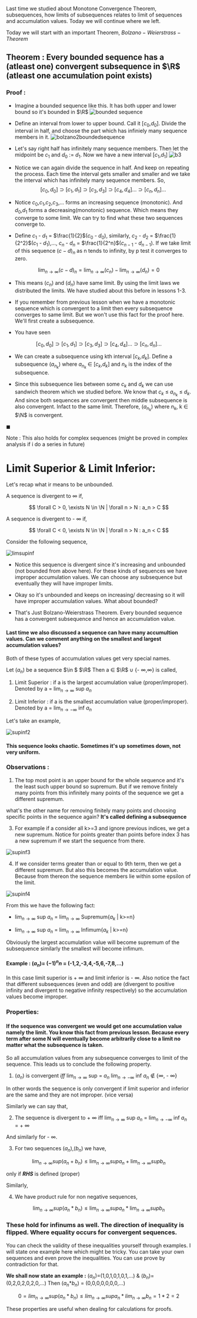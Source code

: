 Last time we studied about Monotone Convergence Theorem, subsequences, how limits of subsequences relates to limit of sequences and accumulation values. Today we will continue where we left.


Today we will start with an important Theorem, $Bolzano-Weierstrass-Theorem$

## Theorem : Every bounded sequence has a (atleast one) convergent subsequence in $\R$ (atleast one accumulation point exists)

### Proof : 
   - Imagine a bounded sequence like this. It has both upper and lower bound so it's bounded in $\R$
![bounded sequence](/Real%20Analysis/media/bolzano1.png)
  - Define an interval from lower to upper bound. Call it [$c_0$,$d_0$]. Divide the interval in half, and choose the part which has infiniely many sequence members in it.
  ![bolzano2boundedsequence](/Real%20Analysis/media/bolzano2.png)
  - Let's say right half has infinitely many sequence members. Then let the midpoint be $c_1$ and $d_0$ := $d_1$. Now we have a new interval [$c_1$,$d_1$]
  ![b3](/Real%20Analysis/media/bolzano3.png)

  - Notice we can again divide the sequence in half. And keep on repeating the process. Each time the interval gets smaller and smaller and we take the interval which has infinitely many sequence members. So,
$$[c_0,d_0] \supset [c_1,d_1] \supset [c_3,d_3] \supset [c_4,d_4] ...\supset [c_n,d_n]...$$
  

  - Notice $c_0$,$c_1$,$c_2$,$c_3$,... forms an increasing sequence (monotonic). And $d_0$,$d_1$ forms a decreasing(monotonic) sequence. Which means they converge to some limit.
  We can try to find what these two sequences converge to.

  - Define $c_1$ - $d_1$ = $\frac{1}{2}$($c_0$ - $d_0$), similarly,
    $c_2$ - $d_2$ = $\frac{1}{2^2}$($c_1$ - $d_1$),..., $c_n$ - $d_n$ = $\frac{1}{2^n}$($c_{n-1}$ - $d_{n-1}$).
    If we take limit of this sequence $(c-d)_n$ as n tends to infinity, by p test it converges to zero.

$$ \lim_{n \to \infty} (c-d)_n = \lim_{n \to \infty} (c_n) - \lim_{n \to \infty} (d_n) = 0 $$
  - This means ($c_n$) and ($d_n$) have same limit. By using the limit laws we distributed the limits. We have studied about this before in lessons 1-3.

  - If you remember from previous lesson when we have a monotonic sequence which is convergent to a limit then every subsequence converges to same limit. But we won't use this fact for the proof here. We'll first create a subsequence.

  - You have seen

$$[c_0,d_0] \supset [c_1,d_1] \supset [c_3,d_3] \supset [c_4,d_4] ...\supset [c_n,d_n]...$$

 - We can create a subsequence using kth interval [$c_k$,$d_k$].
   Define a subsequence ($a_{n_k}$) where $a_{n_k}$ $\in$ [$c_k$,$d_k$] and $n_k$ is the index of the subsequence.

 - Since this subsequence lies between some $c_k$ and $d_k$ we can use sandwich theorem which we studied before.
 We know that $c_k$ $\leq$ $a_{n_k}$ $\leq$ $d_k$. And since both sequences are convergent then middle subsequence is also convergent. Infact to the same limit.
 Therefore, ($a_{n_k}$) where $n_k$, k $\in$ $\N$ is convergent.

$\blacksquare$

Note : This also holds for complex sequences (might be proved in complex analysis if i do a series in future)

# Limit Superior & Limit Inferior:

Let's recap what ir means to be unbounded.

A sequence is divergent to $\infty$ if,

$$ \forall C > 0, \exists N \in \N | \forall n > N : a_n > C  $$

A sequence is divergent to - $\infty$ if,

$$ \forall C < 0, \exists N \in \N | \forall n > N : a_n < C  $$


Consider the following sequence,

![limsupinf](/Real%20Analysis/media/supinf1.png)


- Notice this sequence is divergent since it's increasing and unbounded (not bounded from above here). For these kinds of sequences we have improper accumulation values. We can choose any subsequence but eventually they will have improper limits.

- Okay so it's unbounded and keeps on increasing/ decreasing so it will have improper accumulation values. What about bounded?

- That's Just Bolzano-Weierstrass Theorem. Every bounded sequence has a convergent subsequence and hence an accumulation value.


#### Last time we also discussed a sequence can have many accumultion values. Can we comment anything on the smallest and largest accumulation values?

Both of these types of accumulation values get very special names.

Let ($a_n$) be a sequence $\in $ $\R$ Then a $\in$ $\R$ $\cup$ {- $\infty$,$\infty$} is called,
1. Limit Superior : if a is the largest accumulation value (proper/improper). Denoted by a = $\lim_{n \to \infty}$ sup $a_n$

2. Limit Inferior : if a is the smallest accumulation value (proper/improper). Denoted by a = $\lim_{n \to - \infty}$ inf $a_n$


Let's take an example,

![supinf2](/Real%20Analysis/media/supinf2.png)

#### This sequence looks chaotic. Sometimes it's up sometimes down, not very uniform.

### Observations :

  1. The top most point is an upper bound for the whole sequence and it's the least such upper bound so supremum. But if we remove finitely many points from this infinitely many points of the sequence we get a different supremum.

  what's the other name for removing finitely many points and choosing specific points in the sequence again?
  **It's called defining a subsequence**

  3. For example if a consider all k>=3 and ignore previous indices, we get a new supremum. Notice for points greater than points before index 3 has a new supremum if we start the sequence from there.

![supinf3](/Real%20Analysis/media/supinf3.png)

  4. If we consider terms greater than or equal to 9th term, then we get a different supremum. But also this becomes the accumulation value. Because from thereon the sequence members lie within some epsilon of the limit.


![supinf4](/Real%20Analysis/media/supinf4.png)

From this we have the following fact:
  
  - $\lim_{n \to \infty}$ sup $a_n$ = $\lim_{n \to \infty}$ Supremum{$a_k$ | k>=n}

  - $\lim_{n \to \infty}$ sup $a_n$ = $\lim_{n \to \infty}$ Infimum{$a_k$ | k>=n}

Obviously the largest accumulation value will become supremum of the subsequence similarly the smallest will become infimum.

#### Example : $(a_n)$= $(-1)^n n$ = (-1,2,-3,4,-5,6,-7,8,...)

In this case limit superior is + $\infty$ and limit inferior is - $\infty$. Also notice the fact that different subsequences (even and odd) are (divergent to positive infinity and divergent to negative infinity respectively) so the accumulation values become improper.

### Properties:

#### If the sequence was convergent we would get one accumulation value namely the limit. You know this fact from previous lesson. Because every term after some N will eventually become arbitrarily close to a limit no matter what the subsequence is taken.
So all accumulation values from any subsequence converges to limit of the sequence.
This leads us to conclude the following property.


1. ($a_n$) is convergent $iff$ $\lim_{n \to \infty}$ sup = $a_n$ $\lim_{n \to - \infty}$ inf $a_n$ $\notin$ {$\infty$, - $\infty$}

In other words the sequence is only convergent if limit superior and inferior are the same and they are not improper. (vice versa)

Similarly we can say that,

2. The sequence is divergent to + $\infty$ iff $\lim_{n \to \infty}$ sup $a_n$ = $\lim_{n \to - \infty}$ inf $a_n$ = + $\infty$

And similarly for - $\infty$.

3. For two sequences ($a_n$),($b_n$) we have,

$$ \lim_{n \to \infty} sup (a_n + b_n)  \leq \lim_{n \to \infty} sup a_n + \lim_{n \to \infty} sup b_n $$ 

only if **$RHS$** is defined (proper)

Similarly,

4. We have product rule for non negative sequences,

$$ \lim_{n \to \infty} sup (a_n * b_n)  \leq \lim_{n \to \infty} sup a_n * \lim_{n \to \infty} sup b_n $$

### These hold for infinums as well. The direction of inequality is flipped. Where equality occurs for convergent sequences.




You can check the validity of these inequalities yourself through examples. I will state one example here which might be tricky. You can take your own sequences and even prove the inequalities. You can use prove by contradiction for that.

**We shall now state an example :** ($a_n$)=(1,0,1,0,1,0,1,...) & ($b_n$)=(0,2,0,2,0,2,0,...)
Then ($a_n$*$b_n$) = (0,0,0,0,0,0,0,...)

$$0 = lim_{n \to \infty}sup(a_n * b_n) \leq lim_{n \to \infty} sup a_n *lim_{n \to \infty}b_n=1*2=2$$

These properties are useful when dealing for calculations for proofs.